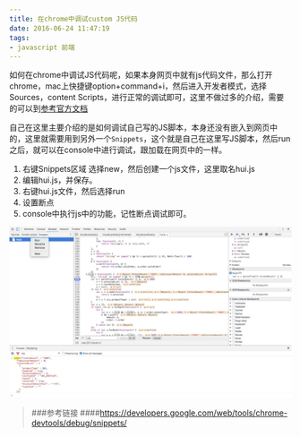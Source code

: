 ```yaml
---
title: 在chrome中调试custom JS代码
date: 2016-06-24 11:47:19
tags: 
- javascript 前端
---
```


如何在chrome中调试JS代码呢，如果本身网页中就有js代码文件，那么打开chrome，mac上快捷键option+command+i，然后进入开发者模式，选择Sources，content Scripts，进行正常的调试即可，这里不做过多的介绍，需要的可以到[参考官方文档](https://developer.chrome.com/devtools/docs/javascript-debugging)

自己在这里主要介绍的是如何调试自己写的JS脚本，本身还没有嵌入到网页中的，这里就需要用到另外一个`Snippets`，这个就是自己在这里写JS脚本，然后run之后，就可以在console中进行调试，跟加载在网页中的一样。

1. 右键Snippets区域  选择new，然后创建一个js文件，这里取名hui.js
2. 编辑hui.js，并保存。
3. 右键hui.js文件，然后选择run
4. 设置断点
5. console中执行js中的功能，记性断点调试即可。

![如下截图](../img/chrome_js_debug_snippets.png)


> ###参考链接
> ####https://developers.google.com/web/tools/chrome-devtools/debug/snippets/